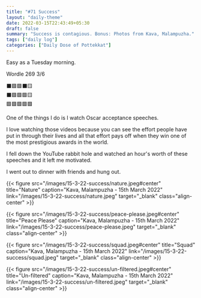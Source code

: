 ```yaml
---
title: "#71 Success"
layout: "daily-theme"
date: 2022-03-15T22:43:49+05:30
draft: false
summary: "Success is contagious. Bonus: Photos from Kava, Malampuzha."
tags: ["daily log"]
categories: ["Daily Dose of Pottekkat"]
---
```


Easy as a Tuesday morning.

Wordle 269 3/6

⬛🟩🟩⬛🟨\
⬛🟩🟩🟩🟨\
🟩🟩🟩🟩🟩

One of the things I do is I watch Oscar acceptance speeches.

I love watching those videos because you can see the effort people have put in through their lives and all that effort pays off when they win one of the most prestigious awards in the world.

I fell down the YouTube rabbit hole and watched an hour's worth of these speeches and it left me motivated.

I went out to dinner with friends and hung out.

{{< figure src="/images/15-3-22-success/nature.jpeg#center" title="Nature" caption="Kava, Malampuzha - 15th March 2022" link="/images/15-3-22-success/nature.jpeg" target="_blank" class="align-center" >}}

{{< figure src="/images/15-3-22-success/peace-please.jpeg#center" title="Peace Please" caption="Kava, Malampuzha - 15th March 2022" link="/images/15-3-22-success/peace-please.jpeg" target="_blank" class="align-center" >}}

{{< figure src="/images/15-3-22-success/squad.jpeg#center" title="Squad" caption="Kava, Malampuzha - 15th March 2022" link="/images/15-3-22-success/squad.jpeg" target="_blank" class="align-center" >}}

{{< figure src="/images/15-3-22-success/un-filtered.jpeg#center" title="Un-filtered" caption="Kava, Malampuzha - 15th March 2022" link="/images/15-3-22-success/un-filtered.jpeg" target="_blank" class="align-center" >}}
